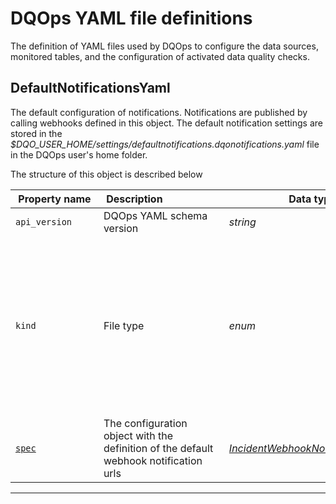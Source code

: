 # DQOps YAML file definitions
The definition of YAML files used by DQOps to configure the data sources, monitored tables, and the configuration of activated data quality checks.


## DefaultNotificationsYaml
The default configuration of notifications. Notifications are published by calling webhooks defined in this object.
 The default notification settings are stored in the *$DQO_USER_HOME/settings/defaultnotifications.dqonotifications.yaml* file in the DQOps user&#x27;s home folder.









The structure of this object is described below

|&nbsp;Property&nbsp;name&nbsp;|&nbsp;Description&nbsp;&nbsp;&nbsp;&nbsp;&nbsp;&nbsp;&nbsp;&nbsp;&nbsp;&nbsp;&nbsp;&nbsp;&nbsp;&nbsp;&nbsp;&nbsp;&nbsp;&nbsp;&nbsp;&nbsp;&nbsp;|&nbsp;Data&nbsp;type&nbsp;|&nbsp;Enum&nbsp;values&nbsp;|&nbsp;Default&nbsp;value&nbsp;|&nbsp;Sample&nbsp;values&nbsp;|
|---------------|---------------------------------|-----------|-------------|---------------|---------------|
|<span class="no-wrap-code ">`api_version`</span>|DQOps YAML schema version|*string*| |dqo/v1| |
|<span class="no-wrap-code ">`kind`</span>|File type|*enum*|*source*<br/>*table*<br/>*sensor*<br/>*provider_sensor*<br/>*rule*<br/>*check*<br/>*settings*<br/>*file_index*<br/>*dashboards*<br/>*default_schedules*<br/>*default_checks*<br/>*default_table_checks*<br/>*default_column_checks*<br/>*default_notifications*<br/>|default_notifications| |
|<span class="no-wrap-code ">[`spec`](./ConnectionYaml.md#incidentwebhooknotificationsspec)</span>|The configuration object with the definition of the default webhook notification urls|*[IncidentWebhookNotificationsSpec](./ConnectionYaml.md#incidentwebhooknotificationsspec)*| | | |









___


